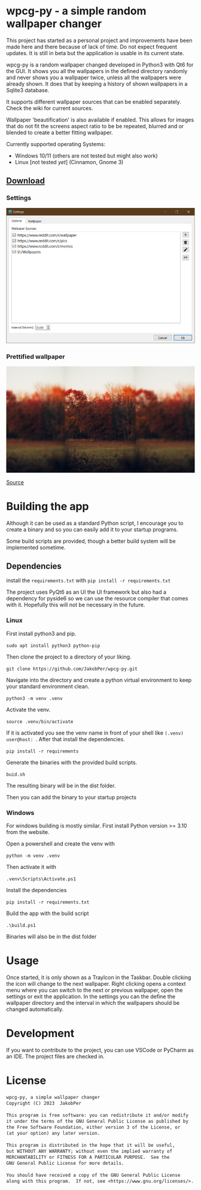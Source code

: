 # wpcg-py - a simple random wallpaper changer

This project has started as a personal project and improvements have been made here and there because of lack of time. Do not expect frequent updates. It is still in beta but the application is usable in its current state.

wpcg-py is a random wallpaper changed developed in Python3 with Qt6 for the GUI. It shows you all the wallpapers in the defined directory randomly and never shows you a wallpaper twice, unless all the wallpapers were already shown. It does that by keeping a history of shown wallpapers in a Sqlite3 database.

It supports different wallpaper sources that can be enabled separately. Check the wiki for current sources.

Wallpaper 'beautification' is also available if enabled. This allows for images that do not fit the screens aspect ratio to be be repeated, blurred and or blended to create a better fitting wallpaper.

Currently supported operating Systems:
 * Windows 10/11 (others are not tested but might also work)
 * Linux [not tested _yet_] (Cinnamon, Gnome 3)

## [Download](https://github.com/JakobPer/wpcg-py/releases/tag/latest)

### Settings 
 ![Settings](images/settings.jpg)

### Prettified wallpaper

 ![Prettifies wallpaper](images/pretty.png)
 
 [Source](https://www.pexels.com/de-de/foto/feld-wald-baume-gras-14402634/)

# Building the app

Although it can be used as a standard Python script, I encourage you to create a binary and so you can easily add it to your startup programs.

Some build scripts are provided, though a better build system will be implemented sometime.

## Dependencies

install the `requirements.txt` with `pip install -r requirements.txt`

The project uses PyQt6 as an UI the UI framework but also had a dependency for pyside6 so we can use the resource compiler that comes with it. Hopefully this will not be necessary in the future.
 
### Linux

First install python3 and pip.

`sudo apt install python3 python-pip`

Then clone the project to a directory of your liking.

`git clone https://github.com/JakobPer/wpcg-py.git`

Navigate into the directory and create a python virtual environment to keep your standard environment clean.

`python3 -m venv .venv`

Activate the venv.

`source .venv/bin/activate`

If it is activated you see the venv name in front of your shell like `(.venv) user@host: `. After that install the dependencies.

`pip install -r requirements`

Generate the binaries with the provided build scripts.

`buid.sh`

The resulting binary will be in the dist folder.

Then you can add the binary to your startup projects

### Windows

For windows building is mostly similar. First install Python version >= 3.10 from the website.

Open a powershell and create the venv with

`python -m venv .venv`

Then activate it with

`.venv\Scripts\Activate.ps1`

Install the dependencies

`pip install -r requirements.txt`

Build the app with the build script

`.\build.ps1`

Binaries will also be in the dist folder

# Usage

Once started, it is only shown as a TrayIcon in the Taskbar. 
Double clicking the icon will change to the next wallpaper.
Right clicking opens a context menu where you can switch to the next or previous wallpaper, open the settings or exit the application.
In the settings you can the define the wallpaper directory and the interval in which the wallpapers should be changed automatically. 

# Development

If you want to contribute to the project, you can use VSCode or PyCharm as an IDE. The project files are checked in.

# License

```
wpcg-py, a simple wallpaper changer
Copyright (C) 2023  JakobPer

This program is free software: you can redistribute it and/or modify
it under the terms of the GNU General Public License as published by
the Free Software Foundation, either version 3 of the License, or
(at your option) any later version.

This program is distributed in the hope that it will be useful,
but WITHOUT ANY WARRANTY; without even the implied warranty of
MERCHANTABILITY or FITNESS FOR A PARTICULAR PURPOSE.  See the
GNU General Public License for more details.

You should have received a copy of the GNU General Public License
along with this program.  If not, see <https://www.gnu.org/licenses/>.
```
